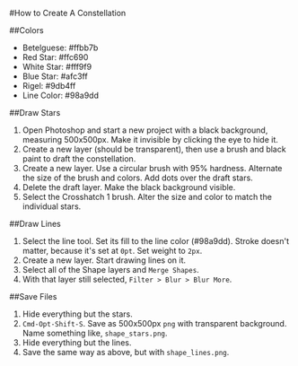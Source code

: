 #How to Create A Constellation

##Colors
- Betelguese: #ffbb7b
- Red Star: #ffc690
- White Star: #fff9f9
- Blue Star: #afc3ff
- Rigel: #9db4ff 
- Line Color: #98a9dd

##Draw Stars
1. Open Photoshop and start a new project with a black background, measuring 500x500px. Make it invisible by clicking the eye to hide it.
2. Create a new layer (should be transparent), then use a brush and black paint to draft the constellation.
3. Create a new layer. Use a circular brush with 95% hardness. Alternate the size of the brush and colors. Add dots over the draft stars. 
4. Delete the draft layer. Make the black background visible. 
5. Select the Crosshatch 1 brush. Alter the size and color to match the individual stars.

##Draw Lines
1. Select the line tool. Set its fill to the line color (#98a9dd). Stroke doesn't matter, because it's set at `0pt`. Set weight to `2px`.
2. Create a new layer. Start drawing lines on it.
3. Select all of the Shape layers and `Merge Shapes`.
4. With that layer still selected, `Filter > Blur > Blur More`.

##Save Files
1. Hide everything but the stars.
1. `Cmd-Opt-Shift-S`. Save as 500x500px `png` with transparent background. Name something like, `shape_stars.png`.
1. Hide everything but the lines.
1. Save the same way as above, but with `shape_lines.png`.

